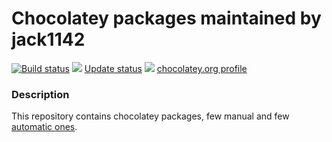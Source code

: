 # Chocolatey packages maintained by jack1142

[![Build status](https://ci.appveyor.com/api/projects/status/4gjhav0aq3kffcfx?svg=true)](https://ci.appveyor.com/project/jack1142/choco-auto)
[![](http://transparent-favicon.info/favicon.ico)](#)
[Update status](https://gist.github.com/jack1142/4a1ffb06ffe2a5216cb65b16ebe279df)
[![](http://transparent-favicon.info/favicon.ico)](#)
[chocolatey.org profile](https://chocolatey.org/profiles/jack1142)

### Description

This repository contains chocolatey packages, few manual and few [automatic ones](https://chocolatey.org/docs/automatic-packages).
